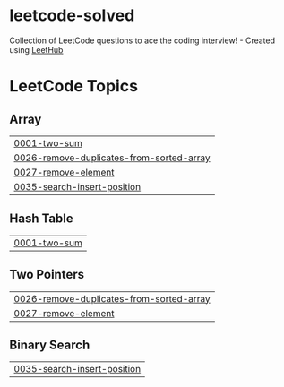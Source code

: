 # leetcode-solved
Collection of LeetCode questions to ace the coding interview! - Created using [LeetHub](https://github.com/QasimWani/LeetHub)

<!---LeetCode Topics Start-->
# LeetCode Topics
## Array
|  |
| ------- |
| [0001-two-sum](https://github.com/naufalzs/leetcode-solved/tree/master/0001-two-sum) |
| [0026-remove-duplicates-from-sorted-array](https://github.com/naufalzs/leetcode-solved/tree/master/0026-remove-duplicates-from-sorted-array) |
| [0027-remove-element](https://github.com/naufalzs/leetcode-solved/tree/master/0027-remove-element) |
| [0035-search-insert-position](https://github.com/naufalzs/leetcode-solved/tree/master/0035-search-insert-position) |
## Hash Table
|  |
| ------- |
| [0001-two-sum](https://github.com/naufalzs/leetcode-solved/tree/master/0001-two-sum) |
## Two Pointers
|  |
| ------- |
| [0026-remove-duplicates-from-sorted-array](https://github.com/naufalzs/leetcode-solved/tree/master/0026-remove-duplicates-from-sorted-array) |
| [0027-remove-element](https://github.com/naufalzs/leetcode-solved/tree/master/0027-remove-element) |
## Binary Search
|  |
| ------- |
| [0035-search-insert-position](https://github.com/naufalzs/leetcode-solved/tree/master/0035-search-insert-position) |
<!---LeetCode Topics End-->